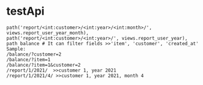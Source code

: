 # testApi

    path('report/<int:customer>/<int:year>/<int:month>/', views.report_user_year_month),
    path('report/<int:customer>/<int:year>/', views.report_user_year),
    path balance # It can filter fields >>'item', 'customer', 'created_at'
    Sample:
    /balance/?customer=2
    /balance/?item=1
    /balance/?item=1&customer=2
    /report/1/2021/  >>customer 1, year 2021
    /report/1/2021/4/ >>customer 1, year 2021, month 4
